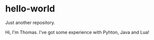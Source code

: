 # hello-world
Just another repository.

Hi, I'm Thomas. I've got some experience with Pyhton, Java and Lua!
